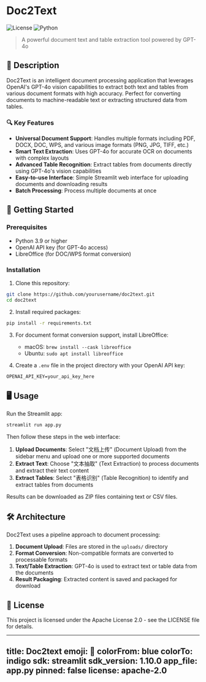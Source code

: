 # Doc2Text

![License](https://img.shields.io/badge/license-Apache--2.0-blue)
![Python](https://img.shields.io/badge/python-3.9+-blue)

> A powerful document text and table extraction tool powered by GPT-4o

## 📝 Description

Doc2Text is an intelligent document processing application that leverages OpenAI's GPT-4o vision capabilities to extract both text and tables from various document formats with high accuracy. Perfect for converting documents to machine-readable text or extracting structured data from tables.

### 🔍 Key Features

- **Universal Document Support**: Handles multiple formats including PDF, DOCX, DOC, WPS, and various image formats (PNG, JPG, TIFF, etc.)
- **Smart Text Extraction**: Uses GPT-4o for accurate OCR on documents with complex layouts
- **Advanced Table Recognition**: Extract tables from documents directly using GPT-4o's vision capabilities
- **Easy-to-use Interface**: Simple Streamlit web interface for uploading documents and downloading results
- **Batch Processing**: Process multiple documents at once

## 🚀 Getting Started

### Prerequisites

- Python 3.9 or higher
- OpenAI API key (for GPT-4o access)
- LibreOffice (for DOC/WPS format conversion)

### Installation

1. Clone this repository:
```bash
git clone https://github.com/yourusername/doc2text.git
cd doc2text
```

2. Install required packages:
```bash
pip install -r requirements.txt
```

3. For document format conversion support, install LibreOffice:
   - macOS: `brew install --cask libreoffice`
   - Ubuntu: `sudo apt install libreoffice`

4. Create a `.env` file in the project directory with your OpenAI API key:
```
OPENAI_API_KEY=your_api_key_here
```

## 🖥 Usage

Run the Streamlit app:

```bash
streamlit run app.py
```

Then follow these steps in the web interface:

1. **Upload Documents**: Select "文档上传" (Document Upload) from the sidebar menu and upload one or more supported documents
2. **Extract Text**: Choose "文本抽取" (Text Extraction) to process documents and extract their text content
3. **Extract Tables**: Select "表格识别" (Table Recognition) to identify and extract tables from documents

Results can be downloaded as ZIP files containing text or CSV files.

## 🛠 Architecture

Doc2Text uses a pipeline approach to document processing:

1. **Document Upload**: Files are stored in the `uploads/` directory
2. **Format Conversion**: Non-compatible formats are converted to processable formats
3. **Text/Table Extraction**: GPT-4o is used to extract text or table data from the documents
4. **Result Packaging**: Extracted content is saved and packaged for download

## 📄 License

This project is licensed under the Apache License 2.0 - see the LICENSE file for details.

---
title: Doc2text
emoji: 🦀
colorFrom: blue
colorTo: indigo
sdk: streamlit
sdk_version: 1.10.0
app_file: app.py
pinned: false
license: apache-2.0
---
